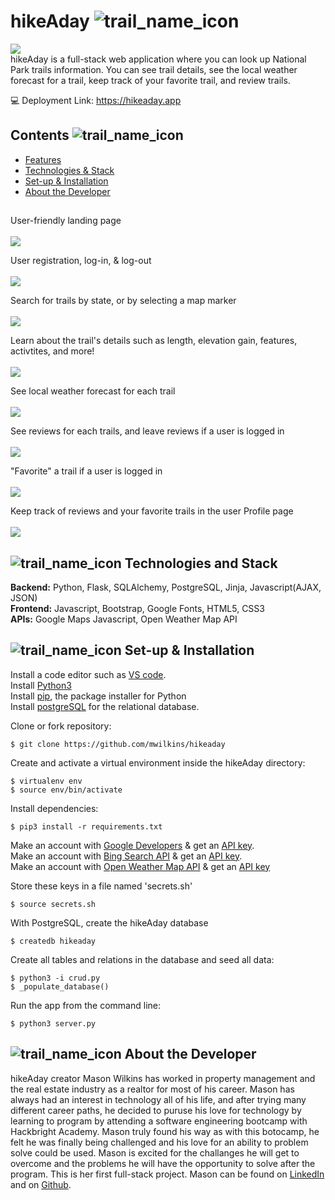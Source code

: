 # hikeAday ![trail_name_icon](https://user-images.githubusercontent.com/100727077/168654942-fe59c639-2c1a-49f0-abf7-aff1a9c268ce.png)
 
![](file:///Users/victorsi/Desktop/Screen%20Shot%202020-03-14%20at%2012.44.09%20AM.png)<br>
hikeAday is a full-stack web application where you can look up National Park trails information. You can see trail details, see the local weather forecast for a trail, keep track of your favorite trail, and review trails. <br>

💻 Deployment Link: https://hikeaday.app
<br>


## Contents ![trail_name_icon](https://user-images.githubusercontent.com/100727077/168654942-fe59c639-2c1a-49f0-abf7-aff1a9c268ce.png)
* [Features](#features)
* [Technologies & Stack](#techstack)
* [Set-up & Installation](#installation)
* [About the Developer](#aboutme)

## <a name="features"></a>

User-friendly landing page
<br>
<br>
![](static/gifs/landing-page.gif)
<br>

User registration, log-in, & log-out
<br>
<br>
![](static/gifs/signup.gif)
<br>

Search for trails by state, or by selecting a map marker
<br>
<br>
![](static/gifs/add-plant.gif)
<br/>

Learn about the trail's details such as length, elevation gain, features, activtites, and more!
<br>
<br>
![](static/gifs/entries.gif)
<br/>

See local weather forecast for each trail
<br>
<br>
![](static/gifs/twilio.gif)
<br>

See reviews for each trails, and leave reviews if a user is logged in
<br>
<br>
![](static/gifs/chat.gif)
<br>

"Favorite" a trail if a user is logged in
<br>
<br>
![](static/gifs/plant-of-the-moment.gif)
<br>

Keep track of reviews and your favorite trails in the user Profile page
<br>
<br>
![](static/gifs/plant-of-the-moment.gif)
<br>


## <a name="techstack"></a>![trail_name_icon](https://user-images.githubusercontent.com/100727077/168654942-fe59c639-2c1a-49f0-abf7-aff1a9c268ce.png) Technologies and Stack
**Backend:**
Python, Flask, SQLAlchemy, PostgreSQL, Jinja, Javascript(AJAX, JSON) <br>
**Frontend:**
Javascript, Bootstrap, Google Fonts, HTML5, CSS3 <br>
**APIs:**
Google Maps Javascript, Open Weather Map API



## <a name="installation"></a>![trail_name_icon](https://user-images.githubusercontent.com/100727077/168654942-fe59c639-2c1a-49f0-abf7-aff1a9c268ce.png) Set-up & Installation
Install a code editor such as [VS code](https://code.visualstudio.com/download).<br>
Install [Python3](https://www.python.org/downloads/)<br>
Install [pip](https://pip.pypa.io/en/stable/installation/), the package installer for Python <br>
Install [postgreSQL](https://www.postgresql.org/) for the relational database.<br>


Clone or fork repository:
```
$ git clone https://github.com/mwilkins/hikeaday
```
Create and activate a virtual environment inside the hikeAday directory:
```
$ virtualenv env
$ source env/bin/activate
```
Install dependencies:
```
$ pip3 install -r requirements.txt
```
Make an account with [Google Developers](https://developers.google.com/maps/documentation) & get an [API key](https://console.cloud.google.com/google/maps-apis/start).<br>
Make an account with [Bing Search API](https://docs.microsoft.com/en-us/azure/cognitive-services/bing-web-search/) & get an [API key](https://aka.ms/bingapisignup).<br>
Make an account with [Open Weather Map API](https://openweathermap.org/api) & get an [API key](https://home.openweathermap.org/users/sign_up)

Store these keys in a file named 'secrets.sh' <br> 
```
$ source secrets.sh
```
With PostgreSQL, create the hikeAday database
```
$ createdb hikeaday
```
Create all tables and relations in the database and seed all data:
```
$ python3 -i crud.py
$ _populate_database()
```
Run the app from the command line:
```
$ python3 server.py
```


## <a name="aboutme"></a>![trail_name_icon](https://user-images.githubusercontent.com/100727077/168654942-fe59c639-2c1a-49f0-abf7-aff1a9c268ce.png) About the Developer

hikeAday creator Mason Wilkins has worked in property management and the real estate industry as a realtor for most of his career. Mason has always had an interest in technology all of his life, and after trying many different career paths, he decided to puruse his love for technology by learning to program by attending a software engineering bootcamp with Hackbright Academy. Mason truly found his way as with this botocamp, he felt he was finally being challenged and his love for an ability to problem solve could be used. Mason is excited for the challanges he will get to overcome and the problems he will have the opportunity to solve after the program. This is her first full-stack project. Mason can be found on [LinkedIn](https://www.linkedin.com/in/mwilkins17/) and on [Github](https://github.com/mwilkins17).
